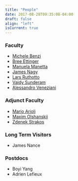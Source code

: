 ```yaml
---
title: "People"
date: 2017-08-28T09:35:08-04:00
draft: false
align: "left"
isCurrent: true
---
```


### Faculty
- [Michele Benzi](http://www.mathcs.emory.edu/~benzi)
- [Bree Ettinger](http://www.mathcs.emory.edu/~betting/)
- [Manuela Manetta](http://mannalela.wixsite.com/manuelamanetta)
- [James Nagy](http://www.mathcs.emory.edu/~nagy)
- [Lars Ruthotto](http://www.mathcs.emory.edu/~lruthot)
- [Vaidy Sunderam](http://www.mathcs.emory.edu/~vss)
- [Alessandro Veneziani](http://www.mathcs.emory.edu/~ale)

### Adjunct Faculty
- [Mario Arioli](http://www.numerical.rl.ac.uk/people/marioli/marioli.html)
- [Maxim Olshanskii](http://www.math.uh.edu/~molshan/)
- [Zdenek Strakos](http://www.cs.cas.cz/~strakos)

### Long Term Visitors
-  James Nance

### Postdocs
- Boyi Yang
- Adrien Lefieux


